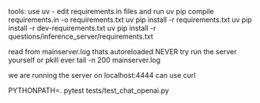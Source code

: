 tools:
use uv - edit requirements.in files and run uv pip compile requirements.in -o requirements.txt
uv pip install -r requirements.txt
uv pip install -r dev-requirements.txt
uv pip install -r questions/inference_server/requirements.txt

read from mainserver.log thats autoreloaded NEVER try run the server yourself or pkill ever
tail -n 200 mainserver.log

we are running the server on localhost:4444
can use curl

PYTHONPATH=. pytest tests/test_chat_openai.py